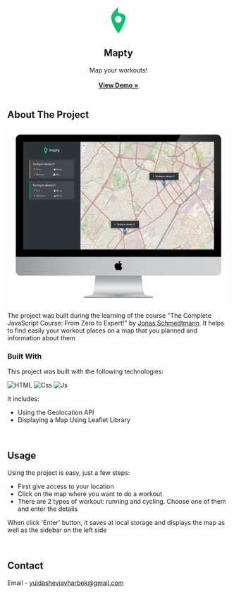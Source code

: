 <!-- PROJECT LOGO -->
<br />
<div align="center">
  <a href="https://github.com/Javharbek-Yuldashev/Mapty-map-your-workouts">
    <img src="https://github.com/Javharbek-Yuldashev/Mapty-map-your-workouts/blob/master/icon.png?raw=true" alt="Logo" width="60" height="60">
  </a>

  <h2 align="center">Mapty</h2>

  <p align="center">
   Map your workouts!
    <br /><br />
    <a href="https://mapty-project-demo.netlify.app"><strong>View Demo »</strong></a>
 <br /><br />
  </p>
</div>


<!-- ABOUT THE PROJECT -->
## About The Project

<p align="center">
<img src="https://github.com/Javharbek-Yuldashev/Mapty-map-your-workouts/blob/master/mockup/desktop%20-%20mapty.png?raw=true" alt="project-screenshot" width="500" height="400/">
</p>

The project was built during the learning of the course "The Complete JavaScript Course: From Zero to Expert!" by <a href="#readme-top">Jonas Schmedtmann</a>.  It helps to find easily your workout places on a map that you planned and information about them

### Built With

This project was built with the following technologies:

![HTML] ![Css] ![Js]

It includes:
* Using the Geolocation API
* Displaying a Map Using Leaflet Library

<br />


<!-- USAGE EXAMPLES -->
## Usage

Using the project is easy, just a few steps:

* First give access to your location
* Click on the map where you want to do a workout
* There are 2 types of workout: running and cycling. Choose one of them and enter the details

When click 'Enter' button, it saves at local storage and displays the map as well as the sidebar on the left side

<br />


<!-- CONTACT -->
## Contact

Email - yuldashevjavharbek@gmail.com

<br />


<!-- IMAGES LINKS & -->

[Html]: https://img.shields.io/badge/HTML-logo?logo=html5
[Css]: https://img.shields.io/badge/CSS-logo?logo=css3&color=blue
[Js]: https://img.shields.io/badge/JavaScript-logo?logo=JavaScript&color=%23595959

[Next.js]: https://img.shields.io/badge/next.js-000000?style=for-the-badge&logo=nextdotjs&logoColor=white
[Next-url]: https://nextjs.org/
[React.js]: https://img.shields.io/badge/React-20232A?style=for-the-badge&logo=react&logoColor=61DAFB
[React-url]: https://reactjs.org/
[Vue.js]: https://img.shields.io/badge/Vue.js-35495E?style=for-the-badge&logo=vuedotjs&logoColor=4FC08D
[Vue-url]: https://vuejs.org/
[Angular.io]: https://img.shields.io/badge/Angular-DD0031?style=for-the-badge&logo=angular&logoColor=white
[Angular-url]: https://angular.io/
[Svelte.dev]: https://img.shields.io/badge/Svelte-4A4A55?style=for-the-badge&logo=svelte&logoColor=FF3E00
[Svelte-url]: https://svelte.dev/
[Laravel.com]: https://img.shields.io/badge/Laravel-FF2D20?style=for-the-badge&logo=laravel&logoColor=white
[Laravel-url]: https://laravel.com
[Bootstrap.com]: https://img.shields.io/badge/Bootstrap-563D7C?style=for-the-badge&logo=bootstrap&logoColor=white
[Bootstrap-url]: https://getbootstrap.com
[JQuery.com]: https://img.shields.io/badge/jQuery-0769AD?style=for-the-badge&logo=jquery&logoColor=white
[JQuery-url]: https://jquery.com 
